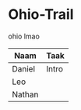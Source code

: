 # Ohio-Trail
ohio lmao

| Naam | Taak |
| ------------- |-------------|
| Daniel | Intro |
| Leo    |  |
| Nathan |  |
